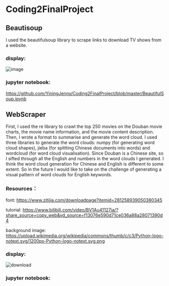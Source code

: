 # Coding2FinalProject

## Beautisoup
I used the beautifulsoup library to scrape links to download TV shows from a website.

### display:
![image](https://user-images.githubusercontent.com/119497753/227047827-dd684a8d-b04d-458c-b307-678d62397cdb.png)
### jupyter notebook:
https://github.com/YiningJenny/Coding2FinalProject/blob/master/BeautifulSoup.ipynb


## WebScraper
First, I used the re library to crawl the top 250 movies on the Douban movie charts, the movie name information, and the movie content description. Then, I wrote a format to summarise and generate the word cloud.
I used three libraries to generate the word clouds: numpy (for generating word cloud shapes), jieba (for splitting Chinese documents into words) and wordcloud (for word cloud visualisation).
Since Douban is a Chinese site, so I sifted through all the English and numbers in the word clouds I generated. I think the word cloud generation for Chinese and English is different to some extent. So in the future I would like to take on the challenge of generating a visual pattern of word clouds for English keywords.

### Resources：
font: https://www.zitijia.com/downloadpage?itemid=281258939050380345

tutorial: https://www.bilibili.com/video/BV1Au41127ia/?share_source=copy_web&vd_source=f13076e590d71ce036a88a28071390d4

background image: https://upload.wikimedia.org/wikipedia/commons/thumb/c/c3/Python-logo-notext.svg/1200px-Python-logo-notext.svg.png

### display:
![download](https://user-images.githubusercontent.com/119497753/227310022-8de82dde-0d9e-4539-bdf0-8c553c14600a.png)

### jupyter notebook:

